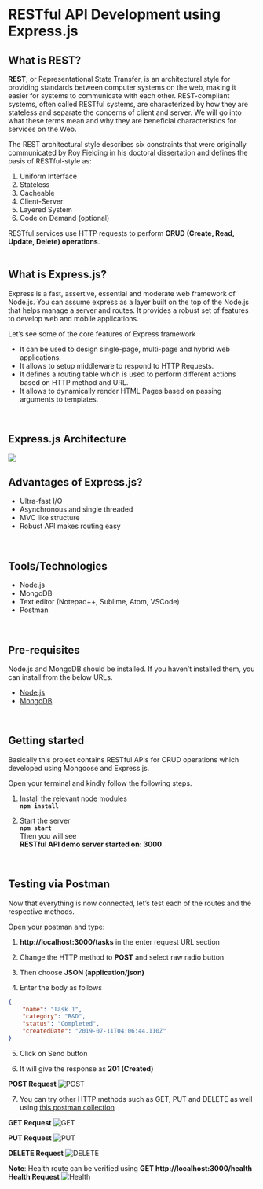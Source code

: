 # RESTful API Development using Express.js

## What is REST?
**REST**, or Representational State Transfer, is an architectural style for providing standards between computer systems on the web, making it easier for systems to communicate with each other. REST-compliant systems, often called RESTful systems, are characterized by how they are stateless and separate the concerns of client and server. We will go into what these terms mean and why they are beneficial characteristics for services on the Web.

The REST architectural style describes six constraints that were originally communicated by Roy Fielding in his doctoral dissertation and defines the basis of RESTful-style as:
1. Uniform Interface
2. Stateless
3. Cacheable
4. Client-Server
5. Layered System
6. Code on Demand (optional)

RESTful services use HTTP requests to perform **CRUD (Create, Read, Update, Delete) operations**.
<br /><br />


## What is Express.js?
Express is a fast, assertive, essential and moderate web framework of Node.js. You can assume express as a layer built on the top of the Node.js that helps manage a server and routes. It provides a robust set of features to develop web and mobile applications.

Let’s see some of the core features of Express framework

* It can be used to design single-page, multi-page and hybrid web applications.
* It allows to setup middleware to respond to HTTP Requests.
* It defines a routing table which is used to perform different actions based on HTTP method and URL.
* It allows to dynamically render HTML Pages based on passing arguments to templates.
<br />

## Express.js Architecture
![](https://s3-eu-west-1.amazonaws.com/jssolutions/Article_Photo/Mobile+app+development+with+Express.js/express+js+mobile+development.jpg)
<br />

## Advantages of Express.js?
* Ultra-fast I/O
* Asynchronous and single threaded
* MVC like structure
* Robust API makes routing easy
<br />

## Tools/Technologies
* Node.js
* MongoDB
* Text editor (Notepad++, Sublime, Atom, VSCode)
* Postman
<br />

## Pre-requisites
Node.js and MongoDB should be installed. If you haven’t installed them, you can install from the below URLs.
* [Node.js](https://nodejs.org/en/download/package-manager/)
* [MongoDB](https://docs.mongodb.com/manual/installation/)
<br />

## Getting started
Basically this project contains RESTful APIs for CRUD operations which developed using Mongoose and Express.js. 

Open your terminal and kindly follow the following steps.
1. Install the relevant node modules \
**`npm install`**

2. Start the server \
**`npm start`** \
Then you will see \
**RESTful API demo server started on: 3000**
<br />

## Testing via Postman
Now that everything is now connected, let’s test each of the routes and the respective methods.

Open your postman and type:
1. **http://localhost:3000/tasks** in the enter request URL section

2. Change the HTTP method to **POST** and select raw radio button

3. Then choose **JSON (application/json)**

4. Enter the body as follows
```json
{
	"name": "Task 1",
	"category": "R&D",
	"status": "Completed",
	"createdDate": "2019-07-11T04:06:44.110Z"
}
```
5. Click on Send button

6. It will give the response as **201 (Created)**

**POST Request**
![POST](https://user-images.githubusercontent.com/9147189/62363038-d5f02c00-b50d-11e9-9edd-2cd987ef5525.PNG)

7. You can try other HTTP methods such as GET, PUT and DELETE as well using [this postman collection](https://www.getpostman.com/collections/d9646cc382d69aca3111)

**GET Request**
![GET](https://user-images.githubusercontent.com/9147189/62362954-a6d9ba80-b50d-11e9-9309-8693a75f6df9.PNG)


**PUT Request**
![PUT](https://user-images.githubusercontent.com/9147189/62362725-22873780-b50d-11e9-8508-90b1db225dad.PNG)


**DELETE Request**
![DELETE](https://user-images.githubusercontent.com/9147189/62362816-5bbfa780-b50d-11e9-9dc7-a2b9b1ab7bc5.PNG)


**Note**: Health route can be verified using **GET http://localhost:3000/health**
**Health Request**
![Health](https://user-images.githubusercontent.com/9147189/62362889-8447a180-b50d-11e9-986a-812e3f332063.PNG)
